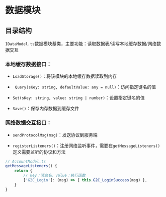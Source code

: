 # 数据模块

## 目录结构

`IDataModel.ts`数据模块基类，主要功能：读取数据表/读写本地缓存数据/网络数据交互

### 本地缓存数据接口：

- `LoadStorage()`：将该模块的本地缓存数据读取到内存

- ` Query(sKey: string, defaultValue: any = null)`：访问指定键名的值

- `Set(sKey: string, value: string | number)`：设置指定键名的值

- `Save()`：保存内存数据到缓存文件

### 网络数据交互接口：

- `sendProtocolMsg(msg)`：发送协议到服务端

- `registerListeners()`：注册网络监听事件，需要在`getMessageListeners()`定义需要监听的协议和方法

```typescript
// AccountModel.ts
getMessageListeners() {
    return {
        // key：消息名，value：执行函数
        ['G2C_Login']: (msg) => { this.G2C_LoginSuccess(msg) },
    }
}
```
